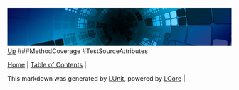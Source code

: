 ![](../Content/LCore-banner-small.png "")
[Up](MethodCoverage.md)
###MethodCoverage
#TestSourceAttributes

[Home](../../README.md) | [Table of Contents](../../TableOfContents.md) | 


This markdown was generated by [LUnit](https://github.com/CodeSingularity/LUnit), powered by [LCore](https://github.com/CodeSingularity/LCore) | 

